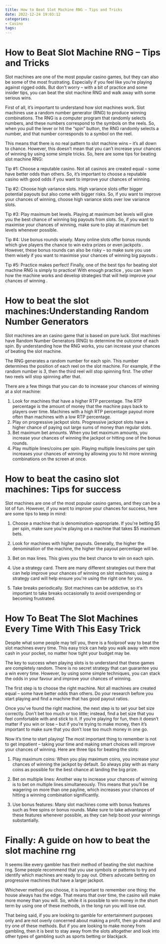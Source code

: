 ```yaml
---
title: How to Beat Slot Machine RNG – Tips and Tricks 
date: 2022-12-24 19:03:12
categories:
- Casino
tags:
---
```



#  How to Beat Slot Machine RNG – Tips and Tricks 

Slot machines are one of the most popular casino games, but they can also be some of the most frustrating. Especially if you feel like you’re playing against rigged odds. But don’t worry – with a bit of practice and some insider tips, you can beat the slot machine RNG and walk away with some serious wins.

First of all, it’s important to understand how slot machines work. Slot machines use a random number generator (RNG) to produce winning combinations. The RNG is a computer program that randomly selects numbers, and these numbers correspond to the symbols on the reels. So, when you pull the lever or hit the “spin” button, the RNG randomly selects a number, and that number corresponds to a symbol on the reel.

This means that there is no real pattern to slot machine wins – it’s all down to chance. However, this doesn’t mean that you can’t increase your chances of winning by using some simple tricks. So, here are some tips for beating slot machine RNG:

Tip #1: Choose a reputable casino. Not all casinos are created equal – some have better odds than others. So, it’s important to choose a reputable casino with good odds if you want to improve your chances of winning.

Tip #2: Choose high variance slots. High variance slots offer bigger potential payouts but also come with bigger risks. So, if you want to improve your chances of winning, choose high variance slots over low variance slots.

Tip #3: Play maximum bet levels. Playing at maximum bet levels will give you the best chance of winning big payouts from slots. So, if you want to maximise your chances of winning, make sure to play at maximum bet levels whenever possible.

Tip #4: Use bonus rounds wisely. Many online slots offer bonus rounds which give players the chance to win extra prizes or even jackpots . However, these bonus rounds can also be risky – so make sure you use them wisely if you want to maximise your chances of winning big payouts .


 Tip #5: Practice makes perfect! Finally, one of the best tips for beating slot machine RNG is simply to practice! With enough practice , you can learn how the machine works and develop strategies that will help improve your chances of winning .

#  How to beat the slot machines:Understanding Random Number Generators 

Slot machines are an casino game that is based on pure luck. Slot machines have Random Number Generators (RNG) to determine the outcome of each spin. By understanding how the RNG works, you can increase your chances of beating the slot machine. 

The RNG generates a random number for each spin. This number determines the position of each reel on the slot machine. For example, if the random number is 3, then the third reel will stop spinning first. The other two reels will stop spinning after that. 

There are a few things that you can do to increase your chances of winning at a slot machine: 

1. Look for machines that have a higher RTP percentage. The RTP percentage is the amount of money that the machine pays back to players over time. Machines with a high RTP percentage payout more often than machines with a low RTP percentage. 
2. Play on progressive jackpot slots. Progressive jackpot slots have a higher chance of paying out large sums of money than regular slots. 
3. Bet maximum bet amounts. When you bet maximum amounts, you increase your chances of winning the jackpot or hitting one of the bonus rounds. 
4. Play multiple lines/coins per spin. Playing multiple lines/coins per spin increases your chances of winning by allowing you to hit more winning combinations on the screen at once.

#  How to beat the casino slot machines: Tips for success 

Slot machines are one of the most popular casino games, and they can be a lot of fun. However, if you want to improve your chances for success, here are some tips to keep in mind:

1. Choose a machine that is denomination-appropriate. If you're betting $5 per spin, make sure you're playing on a machine that takes $5 maximum bets.

2. Look for machines with higher payouts. Generally, the higher the denomination of the machine, the higher the payout percentage will be.

3. Bet on max lines. This gives you the best chance to win on each spin.

4. Use a strategy card. There are many different strategies out there that can help improve your chances of winning on slot machines; using a strategy card will help ensure you're using the right one for you.

5. Take breaks periodically. Slot machines can be addictive, so it's important to take breaks occasionally to avoid overspending or becoming frustrated.

#  How To Beat The Slot Machines Every Time With This Easy Trick 

Despite what some people may tell you, there is a foolproof way to beat the slot machines every time. This easy trick can help you walk away with more cash in your pocket, no matter how tight your budget may be.

The key to success when playing slots is to understand that these games are completely random. There is no secret strategy that can guarantee you a win every time. However, by using some simple techniques, you can stack the odds in your favour and improve your chances of winning.

The first step is to choose the right machine. Not all machines are created equal – some have better odds than others. Do your research before you start playing and find a machine that has good payout ratios.

Once you’ve found the right machine, the next step is to set your bet size correctly. Don’t bet too much or too little; instead, find a bet size that you feel comfortable with and stick to it. If you’re playing for fun, then it doesn’t matter if you win or lose – but if you’re trying to make money, then it’s important to make sure that you don’t lose too much money in one go.

Now it’s time to start playing! The most important thing to remember is not to get impatient – taking your time and making smart choices will improve your chances of winning. Here are three tips for beating the slots:

1) Play maximum coins: When you play maximum coins, you increase your chances of winning the jackpot by default. So always play with as many coins as possible for the best chance at landing the big prize.


2) Bet on multiple lines: Another way to increase your chances of winning is to bet on multiple lines simultaneously. This means that you’ll be wagering on more than one payline, which increases your chances of hitting a winning combination significantly.

3) Use bonus features: Many slot machines come with bonus features such as free spins or bonus rounds. Make sure to take advantage of these features whenever possible, as they can help boost your winnings substantially.

#  Finally: A guide on how to beat the slot machine rng

It seems like every gambler has their method of beating the slot machine rng. Some people recommend that you use symbols or patterns to try and identify which machines are ready to pay out. Others advocate betting on progressive machines that have a larger jackpot.

Whichever method you choose, it is important to remember one thing: the house always has the edge. That means that over time, the casino will make more money than you will. So, while it is possible to win money in the short term by using one of these methods, in the long run you will lose out.

That being said, if you are looking to gamble for entertainment purposes only and are not overly concerned about making a profit, then go ahead and try one of these methods. But if you are looking to make money from gambling, then it is best to stay away from the slots altogether and look into other types of gambling such as sports betting or blackjack.